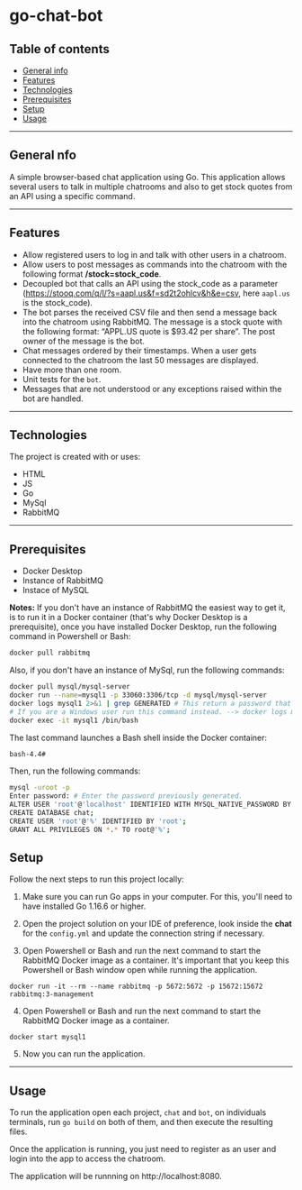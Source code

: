# go-chat-bot
## Table of contents
* [General info](#general-info)
* [Features](#features)
* [Technologies](#technologies)
* [Prerequisites](#prerequisites)
* [Setup](#setup)
* [Usage](#usage)

---

## General nfo
A simple browser-based chat application using Go. This application allows several users to talk in multiple chatrooms and also to get stock quotes from an API using a specific command.

---

## Features
* Allow registered users to log in and talk with other users in a chatroom.
* Allow users to post messages as commands into the chatroom with the following format **/stock=stock_code**.
* Decoupled bot that calls an API using the stock_code as a parameter (https://stooq.com/q/l/?s=aapl.us&f=sd2t2ohlcv&h&e=csv, here `aapl.us` is the stock_code).
* The bot parses the received CSV file and then send a message back into the chatroom using RabbitMQ. The message is a stock quote
with the following format: “APPL.US quote is $93.42 per share”. The post owner of the message is the bot.
*  Chat messages ordered by their timestamps. When a user gets connected to the chatroom the last 50 messages are displayed.
* Have more than one room.
* Unit tests for the `bot`.
* Messages that are not understood or any exceptions raised within the bot are handled.

---

## Technologies
The project is created with or uses:

* HTML
* JS
* Go
* MySql
* RabbitMQ

---

## Prerequisites
* Docker Desktop
* Instance of RabbitMQ
* Instace of MySQL

**Notes:** 
If you don't have an instance of RabbitMQ the easiest way to get it, is to run it in a Docker container (that's why Docker Desktop is a prerequisite), once you have installed Docker Desktop, run the following command in Powershell or Bash:

```sh
docker pull rabbitmq
```
Also, if you don't have an instance of MySql, run the following commands:

```sh
docker pull mysql/mysql-server
docker run --name=mysql1 -p 33060:3306/tcp -d mysql/mysql-server
docker logs mysql1 2>&1 | grep GENERATED # This return a password that we will need later.
# If you are a Windows user run this command instead. --> docker logs mysql1 2>&1 | findstr GENERATED
docker exec -it mysql1 /bin/bash
```
The last command launches a Bash shell inside the Docker container:
```sh
bash-4.4#
```

Then, run the following commands:
```sh
mysql -uroot -p
Enter password: # Enter the password previously generated.
ALTER USER 'root'@'localhost' IDENTIFIED WITH MYSQL_NATIVE_PASSWORD BY 'root';
CREATE DATABASE chat;
CREATE USER 'root'@'%' IDENTIFIED BY 'root';
GRANT ALL PRIVILEGES ON *.* TO root@'%';
```

## Setup
Follow the next steps to run this project locally:

1. Make sure you can run Go apps in your computer. For this, you'll need to have installed Go 1.16.6 or higher.

2. Open the project solution on your IDE of preference, look inside the **chat** for the `config.yml` and update the connection string if necessary.

3. Open Powershell or Bash and run the next command to start the RabbitMQ Docker image as a container. It's important that you keep this Powershell or Bash window open while running the application.
```
docker run -it --rm --name rabbitmq -p 5672:5672 -p 15672:15672 rabbitmq:3-management
```
4. Open Powershell or Bash and run the next command to start the RabbitMQ Docker image as a container.
```
docker start mysql1
```

5. Now you can run the application. 
 
---

## Usage
To run the application open each project, `chat` and `bot`, on individuals terminals, run `go build` on both of them, and then execute the resulting files.

Once the application is running, you just need to register as an user and login into the app to access the chatroom.

The application will be runnning on http://localhost:8080.

